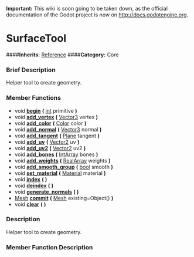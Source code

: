 **Important:** This wiki is soon going to be taken down, as the official documentation of the Godot project is now on http://docs.godotengine.org.

#  SurfaceTool  
####**Inherits:** [Reference](class_reference)
####**Category:** Core

###  Brief Description  
Helper tool to create geometry.

###  Member Functions 
  * void  **[begin](#begin)**  **(** [int](class_int) primitive  **)**
  * void  **[add&#95;vertex](#add_vertex)**  **(** [Vector3](class_vector3) vertex  **)**
  * void  **[add&#95;color](#add_color)**  **(** [Color](class_color) color  **)**
  * void  **[add&#95;normal](#add_normal)**  **(** [Vector3](class_vector3) normal  **)**
  * void  **[add&#95;tangent](#add_tangent)**  **(** [Plane](class_plane) tangent  **)**
  * void  **[add&#95;uv](#add_uv)**  **(** [Vector2](class_vector2) uv  **)**
  * void  **[add&#95;uv2](#add_uv2)**  **(** [Vector2](class_vector2) uv2  **)**
  * void  **[add&#95;bones](#add_bones)**  **(** [IntArray](class_intarray) bones  **)**
  * void  **[add&#95;weights](#add_weights)**  **(** [RealArray](class_realarray) weights  **)**
  * void  **[add&#95;smooth&#95;group](#add_smooth_group)**  **(** [bool](class_bool) smooth  **)**
  * void  **[set&#95;material](#set_material)**  **(** [Material](class_material) material  **)**
  * void  **[index](#index)**  **(** **)**
  * void  **[deindex](#deindex)**  **(** **)**
  * void  **[generate&#95;normals](#generate_normals)**  **(** **)**
  * [Mesh](class_mesh)  **[commit](#commit)**  **(** [Mesh](class_mesh) existing=Object()  **)**
  * void  **[clear](#clear)**  **(** **)**

###  Description  
Helper tool to create geometry.

###  Member Function Description  
